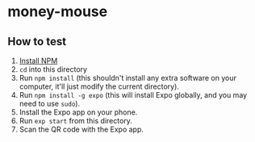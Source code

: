# money-mouse

## How to test

1. [Install NPM](http://blog.teamtreehouse.com/install-node-js-npm-linux)
2. `cd` into this directory
3. Run `npm install` (this shouldn't install any extra software on your computer, it'll just modify the current directory).
4. Run `npm install -g expo` (this will install Expo globally, and you may need to use `sudo`).
5. Install the Expo app on your phone.
6. Run `exp start` from this directory.
7. Scan the QR code with the Expo app.